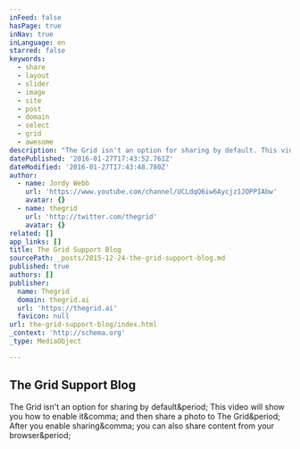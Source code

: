 ```yaml
---
inFeed: false
hasPage: true
inNav: true
inLanguage: en
starred: false
keywords:
  - share
  - layout
  - slider
  - image
  - site
  - post
  - domain
  - select
  - grid
  - awesome
description: "The Grid isn't an option for sharing by default. This video will show you how to enable it, and then share a photo to The Grid. After you enable sharing, you can also share content from your browser."
datePublished: '2016-01-27T17:43:52.761Z'
dateModified: '2016-01-27T17:43:48.780Z'
author:
  - name: Jordy Webb
    url: 'https://www.youtube.com/channel/UCLdqQ6iw6Aycjz1JOPPIAbw'
    avatar: {}
  - name: thegrid
    url: 'http://twitter.com/thegrid'
    avatar: {}
related: []
app_links: []
title: The Grid Support Blog
sourcePath: _posts/2015-12-24-the-grid-support-blog.md
published: true
authors: []
publisher:
  name: Thegrid
  domain: thegrid.ai
  url: 'https://thegrid.ai'
  favicon: null
url: the-grid-support-blog/index.html
_context: 'http://schema.org'
_type: MediaObject

---
```

<article style=""><h1>The Grid Support Blog</h1><p>The Grid isn't an option for sharing by default&amp;period; This video will show you how to enable it&amp;comma; and then share a photo to The Grid&amp;period; After you enable sharing&amp;comma; you can also share content from your browser&amp;period;</p></article>